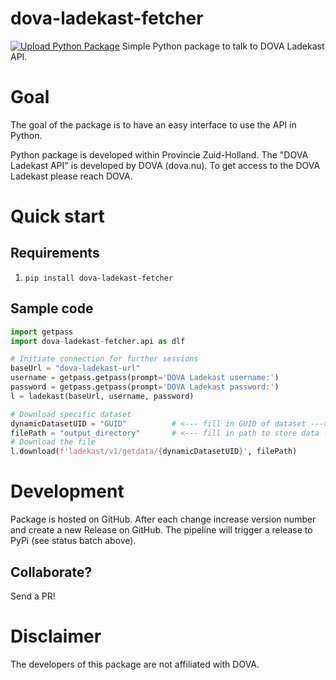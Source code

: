# dova-ladekast-fetcher
[![Upload Python Package](https://github.com/Provincie-Zuid-Holland/dova-ladekast-fetcher/actions/workflows/python-publish.yml/badge.svg)](https://github.com/Provincie-Zuid-Holland/dova-ladekast-fetcher/actions/workflows/python-publish.yml)
Simple Python package to talk to DOVA Ladekast API.

# Goal
The goal of the package is to have an easy interface to use the API in Python.

Python package is developed within Provincie Zuid-Holland.
The "DOVA Ladekast API" is developed by DOVA (dova.nu).
To get access to the DOVA Ladekast please reach DOVA.


# Quick start
## Requirements
1. `pip install dova-ladekast-fetcher`

##  Sample code
```python
import getpass
import dova-ladekast-fetcher.api as dlf

# Initiate connection for further sessions
baseUrl = "dova-ladekast-url"
username = getpass.getpass(prompt='DOVA Ladekast username:')
password = getpass.getpass(prompt='DOVA Ladekast password:')
l = ladekast(baseUrl, username, password)

# Download specific dataset
dynamicDatasetUID = "GUID"          # <--- fill in GUID of dataset --->
filePath = "output_directory"       # <--- fill in path to store data --->
# Download the file
l.download(f'ladekast/v1/getdata/{dynamicDatasetUID}', filePath)
```

# Development
Package is hosted on GitHub. After each change increase version number and create a new Release on GitHub. The pipeline will trigger a release to PyPi (see status batch above).

## Collaborate?
Send a PR!

# Disclaimer
The developers of this package are not affiliated with DOVA.
